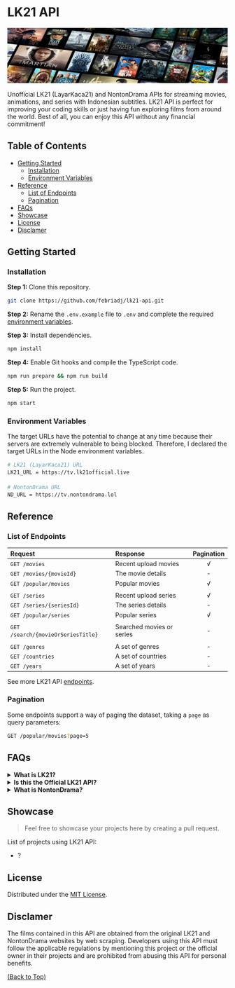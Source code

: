# LK21 API

![cover-banner](docs/img/cover-banner.jpg)

Unofficial LK21 (LayarKaca21) and NontonDrama APIs for streaming movies, animations, and series with Indonesian subtitles. LK21 API is perfect for improving your coding skills or just having fun exploring films from around the world. Best of all, you can enjoy this API without any financial commitment!

## Table of Contents

- [Getting Started](#getting-started)
  - [Installation](#installation)
  - [Environment Variables](#environment-variables)
- [Reference](#reference)
  - [List of Endpoints](#list-of-endpoints)
  - [Pagination](#pagination)
- [FAQs](#faqs)
- [Showcase](#showcase)
- [License](#license)
- [Disclamer](#disclamer)

## Getting Started

### Installation

**Step 1:** Clone this repository.

```bash
git clone https://github.com/febriadj/lk21-api.git
```

**Step 2:** Rename the `.env.example` file to `.env` and complete the required [environment variables](#environment-variables).

**Step 3:** Install dependencies.

```bash
npm install
```

**Step 4:** Enable Git hooks and compile the TypeScript code.

```bash
npm run prepare && npm run build
```

**Step 5:** Run the project.

```bash
npm start
```

### Environment Variables

The target URLs have the potential to change at any time because their servers are extremely vulnerable to being blocked. Therefore, I declared the target URLs in the Node environment variables.

```bash
# LK21 (LayarKaca21) URL
LK21_URL = https://tv.lk21official.live

# NontonDrama URL
ND_URL = https://tv.nontondrama.lol
```

## Reference

### List of Endpoints

| Request                            | Response                  | Pagination |
| :--------------------------------- | :------------------------ | :--------: |
| `GET /movies`                      | Recent upload movies      |     √      |
| `GET /movies/{movieId}`            | The movie details         |     -      |
| `GET /popular/movies`              | Popular movies            |     √      |
|                                    |                           |            |
| `GET /series`                      | Recent upload series      |     √      |
| `GET /series/{seriesId}`           | The series details        |     -      |
| `GET /popular/series`              | Popular series            |     √      |
|                                    |                           |            |
| `GET /search/{movieOrSeriesTitle}` | Searched movies or series |     -      |
|                                    |                           |            |
| `GET /genres`                      | A set of genres           |     -      |
| `GET /countries`                   | A set of countries        |     -      |
| `GET /years`                       | A set of years            |     -      |

See more LK21 API [endpoints](/docs/endpoints.md).

### Pagination

Some endpoints support a way of paging the dataset, taking a `page` as query parameters:

```bash
GET /popular/movies?page=5
```

## FAQs

<details>
  <summary><strong>What is LK21?</strong></summary>

LK21 (LayarKaca21) is a large-scale Indonesian streaming service that offers you to watch movies, animations, and series with Indonesian subtitles. This is a popular #1 streaming service in Indonesia because LK21 serves thousands of films from around the world such as the US, Japan, Korea, and more for free.

</details>

<details>
  <summary><strong>Is this the Official LK21 API?</strong></summary>

NO, it's unofficial LK21 API, I fetch their films by web scraping with Node.js, [@axios](https://www.npmjs.com/package/axios), and [@cheerio](https://www.npmjs.com/package/cheerio).

</details>

<details>
  <summary><strong>What is NontonDrama?</strong></summary>
NontonDrama is another source used by LK21 to serve movie series with updated episodes.
</details>

## Showcase

> Feel free to showcase your projects here by creating a pull request.

List of projects using LK21 API:

- ?

## License

Distributed under the [MIT License](/LICENSE).

## Disclamer

The films contained in this API are obtained from the original LK21 and NontonDrama websites by web scraping. Developers using this API must follow the applicable regulations by mentioning this project or the official owner in their projects and are prohibited from abusing this API for personal benefits.

[(Back to Top)](#lk21-api)
